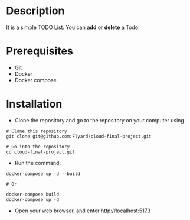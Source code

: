 # Description
It is a simple TODO List. You can **add** or **delete** a Todo.

# Prerequisites
- Git
- Docker
- Docker compose

# Installation
- Clone the repository and go to the repository on your computer using </br>

 ```
# Clone this repository
git clone git@github.com:Flyard/cloud-final-project.git 

# Go into the repository
cd cloud-final-project.git
```

- Run the command: </br>
```
docker-compose up -d --build
 
# Or 
 
docker-compose build 
docker-compose up -d 
  ```
- Open your web browser, and enter
[http://localhost:5173](http://localhost:5173)

